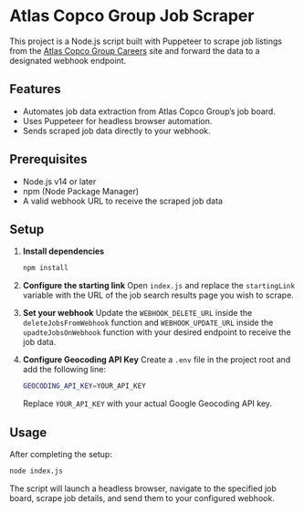 # Atlas Copco Group Job Scraper

This project is a Node.js script built with Puppeteer to scrape job listings from the [Atlas Copco Group Careers](https://www.atlascopcogroup.com/) site and forward the data to a designated webhook endpoint.

## Features

* Automates job data extraction from Atlas Copco Group’s job board.
* Uses Puppeteer for headless browser automation.
* Sends scraped job data directly to your webhook.

## Prerequisites

* Node.js v14 or later
* npm (Node Package Manager)
* A valid webhook URL to receive the scraped job data

## Setup

1. **Install dependencies**

   ```bash
   npm install
   ```

2. **Configure the starting link**
   Open `index.js` and replace the `startingLink` variable with the URL of the job search results page you wish to scrape.

3. **Set your webhook**
   Update the `WEBHOOK_DELETE_URL` inside the `deleteJobsFromWebhook` function and `WEBHOOK_UPDATE_URL` inside the `upadteJobsOnWebhook` function with your desired endpoint to receive the job data.

4. **Configure Geocoding API Key**
   Create a `.env` file in the project root and add the following line:
   ```bash
   GEOCODING_API_KEY=YOUR_API_KEY
   ```
   Replace `YOUR_API_KEY` with your actual Google Geocoding API key.

## Usage

After completing the setup:

```bash
node index.js
```

The script will launch a headless browser, navigate to the specified job board, scrape job details, and send them to your configured webhook.